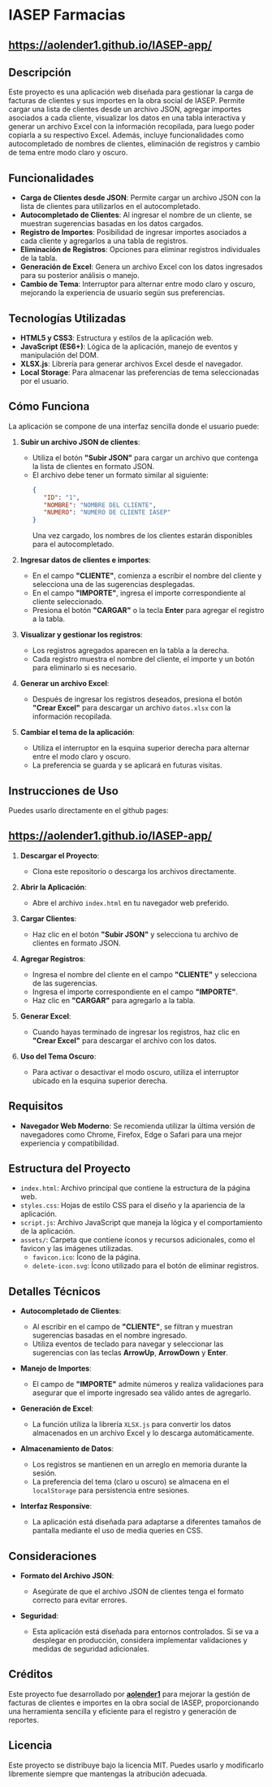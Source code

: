 # IASEP Farmacias

## **https://aolender1.github.io/IASEP-app/**

## Descripción

Este proyecto es una aplicación web diseñada para gestionar la carga de facturas de clientes y sus importes en la obra social de IASEP. Permite cargar una lista de clientes desde un archivo JSON, agregar importes asociados a cada cliente, visualizar los datos en una tabla interactiva y generar un archivo Excel con la información recopilada, para luego poder copiarla a su respectivo Excel. Además, incluye funcionalidades como autocompletado de nombres de clientes, eliminación de registros y cambio de tema entre modo claro y oscuro.

## Funcionalidades

- **Carga de Clientes desde JSON**: Permite cargar un archivo JSON con la lista de clientes para utilizarlos en el autocompletado.
- **Autocompletado de Clientes**: Al ingresar el nombre de un cliente, se muestran sugerencias basadas en los datos cargados.
- **Registro de Importes**: Posibilidad de ingresar importes asociados a cada cliente y agregarlos a una tabla de registros.
- **Eliminación de Registros**: Opciones para eliminar registros individuales de la tabla.
- **Generación de Excel**: Genera un archivo Excel con los datos ingresados para su posterior análisis o manejo.
- **Cambio de Tema**: Interruptor para alternar entre modo claro y oscuro, mejorando la experiencia de usuario según sus preferencias.

## Tecnologías Utilizadas

- **HTML5 y CSS3**: Estructura y estilos de la aplicación web.
- **JavaScript (ES6+)**: Lógica de la aplicación, manejo de eventos y manipulación del DOM.
- **XLSX.js**: Librería para generar archivos Excel desde el navegador.
- **Local Storage**: Para almacenar las preferencias de tema seleccionadas por el usuario.

## Cómo Funciona

La aplicación se compone de una interfaz sencilla donde el usuario puede:

1. **Subir un archivo JSON de clientes**:
   - Utiliza el botón **"Subir JSON"** para cargar un archivo que contenga la lista de clientes en formato JSON.
   - El archivo debe tener un formato similar al siguiente:
     ```json
     {
        "ID": "1",
        "NOMBRE": "NOMBRE DEL CLIENTE",
        "NUMERO": "NUMERO DE CLIENTE IASEP"
     }
     ```
     Una vez cargado, los nombres de los clientes estarán disponibles para el autocompletado.

2. **Ingresar datos de clientes e importes**:
   - En el campo **"CLIENTE"**, comienza a escribir el nombre del cliente y selecciona una de las sugerencias desplegadas.
   - En el campo **"IMPORTE"**, ingresa el importe correspondiente al cliente seleccionado.
   - Presiona el botón **"CARGAR"** o la tecla **Enter** para agregar el registro a la tabla.

3. **Visualizar y gestionar los registros**:
   - Los registros agregados aparecen en la tabla a la derecha.
   - Cada registro muestra el nombre del cliente, el importe y un botón para eliminarlo si es necesario.

4. **Generar un archivo Excel**:
   - Después de ingresar los registros deseados, presiona el botón **"Crear Excel"** para descargar un archivo `datos.xlsx` con la información recopilada.

5. **Cambiar el tema de la aplicación**:
   - Utiliza el interruptor en la esquina superior derecha para alternar entre el modo claro y oscuro.
   - La preferencia se guarda y se aplicará en futuras visitas.

## Instrucciones de Uso

Puedes usarlo directamente en el github pages:
## **https://aolender1.github.io/IASEP-app/**

1. **Descargar el Proyecto**:
   - Clona este repositorio o descarga los archivos directamente.

2. **Abrir la Aplicación**:
   - Abre el archivo `index.html` en tu navegador web preferido.

3. **Cargar Clientes**:
   - Haz clic en el botón **"Subir JSON"** y selecciona tu archivo de clientes en formato JSON.

4. **Agregar Registros**:
   - Ingresa el nombre del cliente en el campo **"CLIENTE"** y selecciona de las sugerencias.
   - Ingresa el importe correspondiente en el campo **"IMPORTE"**.
   - Haz clic en **"CARGAR"** para agregarlo a la tabla.

5. **Generar Excel**:
   - Cuando hayas terminado de ingresar los registros, haz clic en **"Crear Excel"** para descargar el archivo con los datos.

6. **Uso del Tema Oscuro**:
   - Para activar o desactivar el modo oscuro, utiliza el interruptor ubicado en la esquina superior derecha.

## Requisitos

- **Navegador Web Moderno**: Se recomienda utilizar la última versión de navegadores como Chrome, Firefox, Edge o Safari para una mejor experiencia y compatibilidad.

## Estructura del Proyecto

- `index.html`: Archivo principal que contiene la estructura de la página web.
- `styles.css`: Hojas de estilo CSS para el diseño y la apariencia de la aplicación.
- `script.js`: Archivo JavaScript que maneja la lógica y el comportamiento de la aplicación.
- `assets/`: Carpeta que contiene íconos y recursos adicionales, como el favicon y las imágenes utilizadas.
  - `favicon.ico`: Ícono de la página.
  - `delete-icon.svg`: Ícono utilizado para el botón de eliminar registros.

## Detalles Técnicos

- **Autocompletado de Clientes**:
  - Al escribir en el campo de **"CLIENTE"**, se filtran y muestran sugerencias basadas en el nombre ingresado.
  - Utiliza eventos de teclado para navegar y seleccionar las sugerencias con las teclas **ArrowUp**, **ArrowDown** y **Enter**.

- **Manejo de Importes**:
  - El campo de **"IMPORTE"** admite números y realiza validaciones para asegurar que el importe ingresado sea válido antes de agregarlo.

- **Generación de Excel**:
  - La función utiliza la librería `XLSX.js` para convertir los datos almacenados en un archivo Excel y lo descarga automáticamente.

- **Almacenamiento de Datos**:
  - Los registros se mantienen en un arreglo en memoria durante la sesión.
  - La preferencia del tema (claro u oscuro) se almacena en el `localStorage` para persistencia entre sesiones.

- **Interfaz Responsive**:
  - La aplicación está diseñada para adaptarse a diferentes tamaños de pantalla mediante el uso de media queries en CSS.

## Consideraciones

- **Formato del Archivo JSON**:
  - Asegúrate de que el archivo JSON de clientes tenga el formato correcto para evitar errores.

- **Seguridad**:
  - Esta aplicación está diseñada para entornos controlados. Si se va a desplegar en producción, considera implementar validaciones y medidas de seguridad adicionales.

## Créditos

Este proyecto fue desarrollado por **[aolender1](https://github.com/aolender1)** para mejorar la gestión de facturas de clientes e importes en la obra social de IASEP, proporcionando una herramienta sencilla y eficiente para el registro y generación de reportes.

## Licencia
Este proyecto se distribuye bajo la licencia MIT. Puedes usarlo y modificarlo libremente siempre que mantengas la atribución adecuada.
